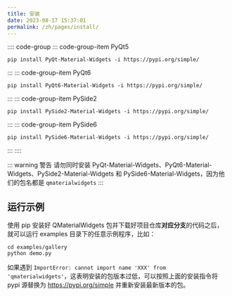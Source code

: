 ```yaml
---
title: 安装
date: 2023-08-17 15:37:01
permalink: /zh/pages/install/
---
```

:::: code-group
::: code-group-item PyQt5
```shell
pip install PyQt-Material-Widgets -i https://pypi.org/simple/
```
:::
::: code-group-item PyQt6
```shell
pip install PyQt6-Material-Widgets -i https://pypi.org/simple/
```
:::
::: code-group-item PySide2
```shell
pip install PySide2-Material-Widgets -i https://pypi.org/simple/
```
:::
::: code-group-item PySide6
```shell
pip install PySide6-Material-Widgets -i https://pypi.org/simple/
```
:::
::::


::: warning 警告
请勿同时安装 PyQt-Material-Widgets、PyQt6-Material-Widgets、PySide2-Material-Widgets 和 PySide6-Material-Widgets，因为他们的包名都是 `qmaterialwidgets`
:::

## 运行示例
使用 pip 安装好 QMaterialWidgets 包并下载好项目仓库**对应分支**的代码之后，就可以运行 examples 目录下的任意示例程序，比如：
```shell
cd examples/gallery
python demo.py
```

如果遇到 `ImportError: cannot import name 'XXX' from 'qmaterialwidgets'`，这表明安装的包版本过低，可以按照上面的安装指令将 pypi 源替换为 https://pypi.org/simple 并重新安装最新版本的包。